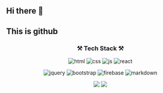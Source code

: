 ## Hi there 👋
## This is github 


<div align="center">
  <h3>⚒️ Tech Stack ⚒️</h3>

  ![html](https://img.shields.io/badge/HTML5-E34F26?style=for-the-badge&logo=html5&logoColor=white)
  ![css](https://img.shields.io/badge/CSS3-1572B6?style=for-the-badge&logo=css3&logoColor=white)
  ![js](https://img.shields.io/badge/JavaScript-F7DF1E?style=for-the-badge&logo=JavaScript&logoColor=white)
  ![react](https://img.shields.io/badge/React-20232A?style=for-the-badge&logo=react&logoColor=61DAFB)

  ![jquery](https://img.shields.io/badge/jQuery-0769AD?style=for-the-badge&logo=jquery&logoColor=white)
  ![bootstrap](https://img.shields.io/badge/Bootstrap-563D7C?style=for-the-badge&logo=bootstrap&logoColor=white)
  ![firebase](https://img.shields.io/badge/Firebase-039BE5?style=for-the-badge&logo=Firebase&logoColor=white)
  ![markdown](https://img.shields.io/badge/Markdown-000000?style=for-the-badge&logo=markdown&logoColor=white)

  <img src="https://img.shields.io/badge/GitHub-100000?style=for-the-badge&logo=github&logoColor=white" />
  <img src="https://img.shields.io/badge/GIT-E44C30?style=for-the-badge&logo=git&logoColor=white" />
</div>

<!--
**jealmigithub/jealmigithub** is a ✨ _special_ ✨ repository because its `README.md` (this file) appears on your GitHub profile.

Here are some ideas to get you started:

- 🔭 I’m currently working on ...
- 🌱 I’m currently learning ...
- 👯 I’m looking to collaborate on ...
- 🤔 I’m looking for help with ...
- 💬 Ask me about ...
- 📫 How to reach me: ...
- 😄 Pronouns: ...
- ⚡ Fun fact: ...
-->
